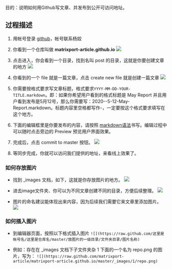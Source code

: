 目的：说明如何用Github写文章、并发布到公开可访问地址。

## 过程描述
1. 用帐号登录 [github](www.github.com)，帐号联系杨姣

2. 你看到一个仓库叫做 **matrixport-article.github.io**
![](https://raw.github.com/matrixport-article/matrixport-article.github.io/master/_images/1/repo.png)

3. 点击进入，你会看到一个目录，找到名叫 post 的目录，这就是你要创建文章的地方
![](https://raw.github.com/matrixport-article/matrixport-article.github.io/master/_images/1/post.png)

4. 你看到的一个 file 就是一篇文章，点击 create new file 就是创建一篇文章
![](https://raw.github.com/matrixport-article/matrixport-article.github.io/master/_images/1/create.png)

5. 你需要按格式要求写文章标题，格式要求`YYYY-MM-DD-YOUR-TITLE.markdown`。即：如果你希望用户看到的格式标题是 May Report 并且用户看到发布是5月12号，那么你需要写：2020--5-12-May-Report.markdown。标题内容里空格都写作-，一定要按这个格式要求填写在这个地方。

6. 下面的编辑框里是你要发布的内容，请按照 [markdown语法](https://www.jianshu.com/p/191d1e21f7ed)书写。编辑过程中可以随时点击旁边的 Preview 预览用户界面效果。

7. 完成后，点击 commit to master 按钮。
![](https://raw.github.com/matrixport-article/matrixport-article.github.io/master/_images/1/commit.png)

8. 等同步完成，你就可以访问我们提供的地址，来看线上效果了。

### 如何存放图片

* 找到 _images 文档，如下，这就是你存放图片的地方。
![](https://raw.github.com/matrixport-article/matrixport-article.github.io/master/_images/1/image.png)

* 进去image文件夹、你可以为不同文章创建不同的目录，方便后续整理。
![](https://raw.github.com/matrixport-article/matrixport-article.github.io/master/_images/1/folder.png)

* 图片的命名建议能体现出来内容，因为后续我们需要它来文章里添加图片。
![](https://raw.github.com/matrixport-article/matrixport-article.github.io/master/_images/1/name.png)

### 如何插入图片
* 到编辑器页面，按照以下格式插入图片
`![](https://raw.github.com/这里是帐号名/这里是仓库名/master/放图片的一级目录/文件夹目录/图片名称)`

* 例如：存在在 _images 文档下子文件夹杂 1 下面的一个名为 repo.png 的图片，写为：
`![](https://raw.github.com/matrixport-article/matrixport-article.github.io/master/_images/1/repo.png)`
